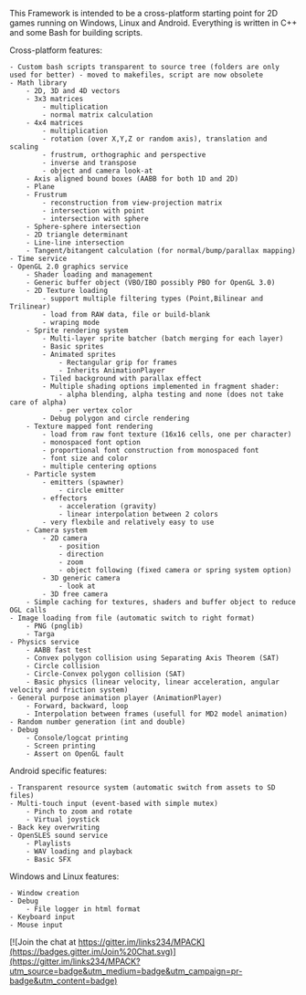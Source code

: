 This Framework is intended to be a cross-platform starting point for 2D games running on Windows, Linux and Android. Everything is written in C++ and some Bash for building scripts.

Cross-platform features:

	- Custom bash scripts transparent to source tree (folders are only used for better) - moved to makefiles, script are now obsolete
	- Math library
		- 2D, 3D and 4D vectors
		- 3x3 matrices
			- multiplication
			- normal matrix calculation
		- 4x4 matrices
			- multiplication
			- rotation (over X,Y,Z or random axis), translation and scaling
			- frustrum, orthographic and perspective
			- inverse and transpose
			- object and camera look-at
		- Axis aligned bound boxes (AABB for both 1D and 2D)
		- Plane
		- Frustrum
			- reconstruction from view-projection matrix
			- intersection with point
			- intersection with sphere
		- Sphere-sphere intersection
		- 2D triangle determinant
		- Line-line intersection
		- Tangent/bitangent calculation (for normal/bump/parallax mapping)
	- Time service
	- OpenGL 2.0 graphics service
		- Shader loading and management
		- Generic buffer object (VBO/IBO possibly PBO for OpenGL 3.0)
		- 2D Texture loading
			- support multiple filtering types (Point,Bilinear and Trilinear)
			- load from RAW data, file or build-blank
			- wraping mode
		- Sprite rendering system
			- Multi-layer sprite batcher (batch merging for each layer)
			- Basic sprites
			- Animated sprites
				- Rectangular grip for frames
				- Inherits AnimationPlayer
			- Tiled background with parallax effect
			- Multiple shading options implemented in fragment shader:
				- alpha blending, alpha testing and none (does not take care of alpha)
				- per vertex color
			- Debug polygon and circle rendering
		- Texture mapped font rendering
			- load from raw font texture (16x16 cells, one per character)
			- monospaced font option
			- proportional font construction from monospaced font
			- font size and color
			- multiple centering options
		- Particle system
			- emitters (spawner)
				- circle emitter
			- effectors 
				- acceleration (gravity)
				- linear interpolation between 2 colors
			- very flexbile and relatively easy to use
		- Camera system
			- 2D camera
				- position
				- direction
				- zoom
				- object following (fixed camera or spring system option)
			- 3D generic camera
				- look at
			- 3D free camera
		- Simple caching for textures, shaders and buffer object to reduce OGL calls
	- Image loading from file (automatic switch to right format)
		- PNG (pnglib)
		- Targa
	- Physics service
		- AABB fast test
		- Convex polygon collision using Separating Axis Theorem (SAT)
		- Circle collision
		- Circle-Convex polygon collision (SAT)
		- Basic physics (linear velocity, linear acceleration, angular velocity and friction system)
	- General purpose animation player (AnimationPlayer)
		- Forward, backward, loop
		- Interpolation between frames (usefull for MD2 model animation)
	- Random number generation (int and double)
	- Debug 
		- Console/logcat printing
		- Screen printing
		- Assert on OpenGL fault

Android specific features:

	- Transparent resource system (automatic switch from assets to SD files)
	- Multi-touch input (event-based with simple mutex)
		- Pinch to zoom and rotate
		- Virtual joystick
	- Back key overwriting
	- OpenSLES sound service
		- Playlists
		- WAV loading and playback
		- Basic SFX

Windows and Linux features:

	- Window creation
	- Debug
		- File logger in html format
	- Keyboard input
	- Mouse input



[![Join the chat at https://gitter.im/links234/MPACK](https://badges.gitter.im/Join%20Chat.svg)](https://gitter.im/links234/MPACK?utm_source=badge&utm_medium=badge&utm_campaign=pr-badge&utm_content=badge)